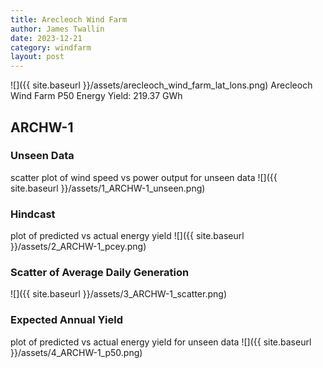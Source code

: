 ```yaml
---
title: Arecleoch Wind Farm
author: James Twallin
date: 2023-12-21
category: windfarm
layout: post
---
```

![]({{ site.baseurl }}/assets/arecleoch_wind_farm_lat_lons.png)
Arecleoch Wind Farm P50 Energy Yield: 219.37 GWh

ARCHW-1
-------------
### Unseen Data 
scatter plot of wind speed vs power output for unseen data
![]({{ site.baseurl }}/assets/1_ARCHW-1_unseen.png)
### Hindcast 
plot of predicted vs actual energy yield
![]({{ site.baseurl }}/assets/2_ARCHW-1_pcey.png)
### Scatter of Average Daily Generation 

![]({{ site.baseurl }}/assets/3_ARCHW-1_scatter.png)
### Expected Annual Yield 
plot of predicted vs actual energy yield for unseen data
![]({{ site.baseurl }}/assets/4_ARCHW-1_p50.png)

